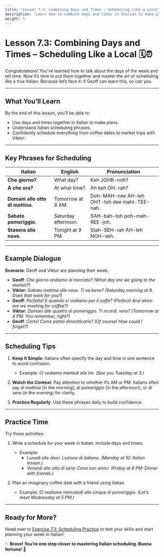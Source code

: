 ```yaml
---
title: "Lesson 7.3: Combining Days and Times – Scheduling Like a Local"
description: "Learn how to combine days and times in Italian to make plans, avoid confusion, and maybe even impress your friends."
weight: 5
---
```


# Lesson 7.3: Combining Days and Times – Scheduling Like a Local 🗓️⏰  

Congratulations! You’ve learned how to talk about the days of the week and tell time. Now it’s time to put them together and master the art of scheduling like a true Italian. Because let’s face it: if Geoff can learn this, so can you.

---

## What You’ll Learn  

By the end of this lesson, you’ll be able to:  
- Use days and times together in Italian to make plans.  
- Understand Italian scheduling phrases.  
- Confidently schedule everything from coffee dates to market trips with Viktor.  

---

## Key Phrases for Scheduling  

| Italian                          | English                           | Pronunciation           |  
|----------------------------------|-----------------------------------|-------------------------|  
| **Che giorno?**                  | What day?                        | Keh JOHR-noh?           |  
| **A che ora?**                   | At what time?                    | Ah keh OH-rah?          |  
| **Domani alle otto di mattina.** | Tomorrow at 8 AM.                | Doh-MAH-nee AH-leh OHT-toh dee maht-TEE-nah. |  
| **Sabato pomeriggio.**           | Saturday afternoon.              | SAH-bah-toh poh-meh-REE-joh. |  
| **Stasera alle nove.**           | Tonight at 9 PM.                 | Stah-SEH-rah AH-leh NOH-veh. |  

---

## Example Dialogue  

**Scenario**: Geoff and Viktor are planning their week.  

- **Geoff**: *Che giorno andiamo al mercato?* *(What day are we going to the market?)*  
- **Viktor**: *Sabato mattina alle nove. Ti va bene?* *(Saturday morning at 9. Does that work for you?)*  
- **Geoff**: *Perfetto! E quando ci vediamo per il caffè?* *(Perfect! And when are we meeting for coffee?)*  
- **Viktor**: *Domani alle quattro di pomeriggio. Ti ricordi, vero?* *(Tomorrow at 4 PM. You remember, right?)*  
- **Geoff**: *Certo! Come potrei dimenticarlo?* *(Of course! How could I forget?)*  

---

## Scheduling Tips  

1. **Keep It Simple**: Italians often specify the day and time in one sentence to avoid confusion.  
   - Example: *Ci vediamo martedì alle tre.* *(See you Tuesday at 3.)*  

2. **Watch the Context**: Pay attention to whether it’s AM or PM. Italians often say *di mattina* (in the morning), *di pomeriggio* (in the afternoon), or *di sera* (in the evening) for clarity.  

3. **Practice Regularly**: Use these phrases daily to build confidence.  

---

## Practice Time  

Try these activities:  

1. Write a schedule for your week in Italian. Include days and times.  
   - Example:  
     - *Lunedì alle dieci: Lezione di italiano.* *(Monday at 10: Italian lesson.)*  
     - *Venerdì alle otto di sera: Cena con amici.* *(Friday at 8 PM: Dinner with friends.)*  

2. Plan an imaginary coffee date with a friend using Italian.  
   - Example: *Ci vediamo mercoledì alle cinque di pomeriggio.* *(Let’s meet Wednesday at 5 PM.)*  

---

## Ready for More?  

Head over to [Exercise 7.3: Scheduling Practice](../exercise7-3/) to test your skills and start planning your week in Italian!  

✨ **Bravo! You’re one step closer to mastering Italian scheduling. Buona fortuna!** 🌟  
